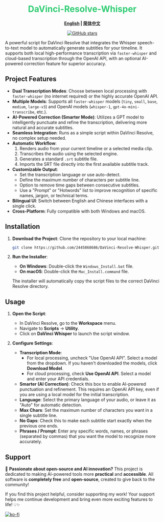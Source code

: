 <div align="center">
    
# <span style="color: #2ecc71;">DaVinci-Resolve-Whisper </span>

**[English](README.md) | [简体中文](README_CN.md)**

[![GitHub stars](https://img.shields.io/github/stars/2445868686/DaVinci-Resolve-Whisper.svg?style=social)](https://github.com/HEIBA-LAM/DaVinci-Resolve-Whisper/stargazers)

</div>



A powerful script for DaVinci Resolve that integrates the Whisper speech-to-text model to automatically generate subtitles for your timeline. It supports both local high-performance transcription via `faster-whisper` and cloud-based transcription through the OpenAI API, with an optional AI-powered correction feature for superior accuracy.



## Project Features

- **Dual Transcription Modes**: Choose between local processing with `faster-whisper` (no internet required) or the highly accurate OpenAI API.
- **Multiple Models**: Supports all `faster-whisper` models (`tiny`, `small`, `base`, `medium`, `large-v3`) and OpenAI models (`whisper-1`, `gpt-4o-mini-transcribe`, etc.).
- **AI-Powered Correction (Smarter Mode)**: Utilizes a GPT model to intelligently punctuate and refine the transcription, delivering more natural and accurate subtitles.
- **Seamless Integration**: Runs as a simple script within DaVinci Resolve, no complex setup needed.
- **Automatic Workflow**:
    1.  Renders audio from your current timeline or a selected media clip.
    2.  Transcribes the audio using the selected engine.
    3.  Generates a standard `.srt` subtitle file.
    4.  Imports the SRT file directly into the first available subtitle track.
- **Customizable Output**:
    -   Set the transcription language or use auto-detect.
    -   Define the maximum number of characters per subtitle line.
    -   Option to remove time gaps between consecutive subtitles.
    -   Use a "Prompt" or "Hotwords" list to improve recognition of specific names, jargon, or technical terms.
- **Bilingual UI**: Switch between English and Chinese interfaces with a single click.
- **Cross-Platform**: Fully compatible with both Windows and macOS.

## Installation

1.  **Download the Project**:
    Clone the repository to your local machine:
    ```bash
    git clone https://github.com/2445868686/DaVinci-Resolve-Whisper.git
    ```

2.  **Run the Installer**:
    -   **On Windows**: Double-click the `Windows_Install.bat` file.
    -   **On macOS**: Double-click the `Mac_Install.command` file.
    
    The installer will automatically copy the script files to the correct DaVinci Resolve directory.

## Usage

1.  **Open the Script**:
    -   In DaVinci Resolve, go to the **Workspace** menu.
    -   Navigate to **Scripts** -> **Utility**.
    -   Click on **DaVinci Whisper** to launch the script window.

2.  **Configure Settings**:
    -   **Transcription Mode**:
        -   For local processing, uncheck "Use OpenAI API". Select a model from the dropdown. If you haven't downloaded the models, click **Download Model**.
        -   For cloud processing, check **Use OpenAI API**. Select a model and enter your API credentials.
    -   **Smarter (AI Correction)**: Check this box to enable AI-powered punctuation and refinement. This requires an OpenAI API key, even if you are using a local model for the initial transcription.
    -   **Language**: Select the primary language of your audio, or leave it as "Auto" for automatic detection.
    -   **Max Chars**: Set the maximum number of characters you want in a single subtitle line.
    -   **No Gaps**: Check this to make each subtitle start exactly when the previous one ends.
    -   **Phrases / Prompt**: Enter any specific words, names, or phrases (separated by commas) that you want the model to recognize more accurately.

## Support

🚀 **Passionate about open-source and AI innovation?** This project is dedicated to making AI-powered tools more **practical** and **accessible**. All software is **completely free** and **open-source**, created to give back to the community!  

If you find this project helpful, consider supporting my work! Your support helps me continue development and bring even more exciting features to life! 💡✨  

 [![ko-fi](https://ko-fi.com/img/githubbutton_sm.svg)](https://ko-fi.com/G2G31A6SQU)  


